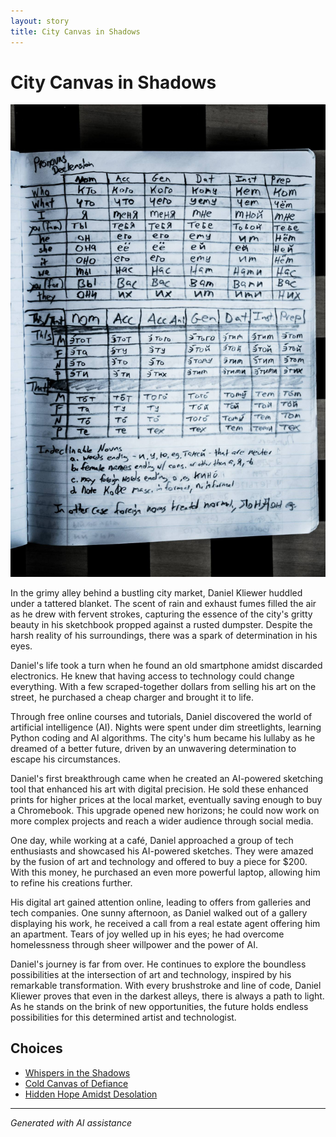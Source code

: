 ```yaml
---
layout: story
title: City Canvas in Shadows
---
```


# City Canvas in Shadows

![City Canvas in Shadows](/input_images/463751864_8751403184954040_8729498268726413009_n.jpg)

In the grimy alley behind a bustling city market, Daniel Kliewer huddled under a tattered blanket.  The scent of rain and exhaust fumes filled the air as he drew with fervent strokes, capturing the essence of the city's gritty beauty in his sketchbook propped against a rusted dumpster. Despite the harsh reality of his surroundings, there was a spark of determination in his eyes.

Daniel's life took a turn when he found an old smartphone amidst discarded electronics. He knew that having access to technology could change everything. With a few scraped-together dollars from selling his art on the street, he purchased a cheap charger and brought it to life.

Through free online courses and tutorials, Daniel discovered the world of artificial intelligence (AI). Nights were spent under dim streetlights, learning Python coding and AI algorithms. The city's hum became his lullaby as he dreamed of a better future, driven by an unwavering determination to escape his circumstances.

Daniel's first breakthrough came when he created an AI-powered sketching tool that enhanced his art with digital precision. He sold these enhanced prints for higher prices at the local market, eventually saving enough to buy a Chromebook. This upgrade opened new horizons; he could now work on more complex projects and reach a wider audience through social media.

One day, while working at a café, Daniel approached a group of tech enthusiasts and showcased his AI-powered sketches. They were amazed by the fusion of art and technology and offered to buy a piece for $200. With this money, he purchased an even more powerful laptop, allowing him to refine his creations further.

His digital art gained attention online, leading to offers from galleries and tech companies. One sunny afternoon, as Daniel walked out of a gallery displaying his work, he received a call from a real estate agent offering him an apartment. Tears of joy welled up in his eyes; he had overcome homelessness through sheer willpower and the power of AI.

Daniel's journey is far from over. He continues to explore the boundless possibilities at the intersection of art and technology, inspired by his remarkable transformation. With every brushstroke and line of code, Daniel Kliewer proves that even in the darkest alleys, there is always a path to light. As he stands on the brink of new opportunities, the future holds endless possibilities for this determined artist and technologist.


## Choices

* [Whispers in the Shadows](/_stories/463784634_8751402834954075_5802434536383396028_n)
* [Cold Canvas of Defiance](/_stories/20221013_174915)
* [Hidden Hope Amidst Desolation](/_stories/474775887_490715300428480_2081408431757738514_n)


---
*Generated with AI assistance*
